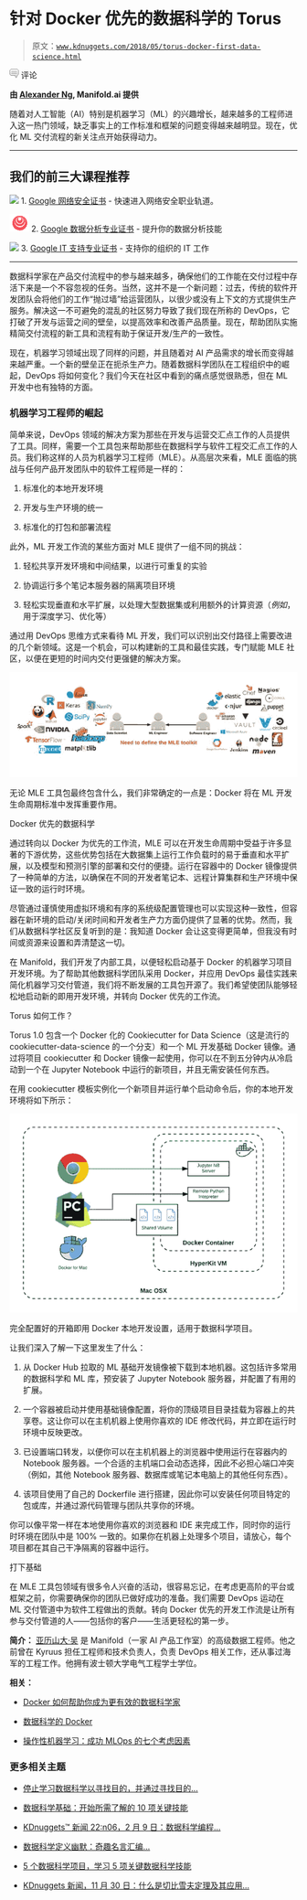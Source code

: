 # 针对 Docker 优先的数据科学的 Torus

> 原文：[`www.kdnuggets.com/2018/05/torus-docker-first-data-science.html`](https://www.kdnuggets.com/2018/05/torus-docker-first-data-science.html)

![c](img/3d9c022da2d331bb56691a9617b91b90.png) 评论

**由 [Alexander Ng](https://www.linkedin.com/in/alexander-b-ng/), Manifold.ai 提供**

随着对人工智能（AI）特别是机器学习（ML）的兴趣增长，越来越多的工程师进入这一热门领域，缺乏事实上的工作标准和框架的问题变得越来越明显。现在，优化 ML 交付流程的新关注点开始获得动力。

* * *

## 我们的前三大课程推荐

![](img/0244c01ba9267c002ef39d4907e0b8fb.png) 1\. [Google 网络安全证书](https://www.kdnuggets.com/google-cybersecurity) - 快速进入网络安全职业轨道。

![](img/e225c49c3c91745821c8c0368bf04711.png) 2\. [Google 数据分析专业证书](https://www.kdnuggets.com/google-data-analytics) - 提升你的数据分析技能

![](img/0244c01ba9267c002ef39d4907e0b8fb.png) 3\. [Google IT 支持专业证书](https://www.kdnuggets.com/google-itsupport) - 支持你的组织的 IT 工作

* * *

数据科学家在产品交付流程中的参与越来越多，确保他们的工作能在交付过程中存活下来是一个不容忽视的任务。当然，这并不是一个新问题：过去，传统的软件开发团队会将他们的工作“抛过墙”给运营团队，以很少或没有上下文的方式提供生产服务。解决这一不可避免的混乱的社区努力导致了我们现在所称的 DevOps，它打破了开发与运营之间的壁垒，以提高效率和改善产品质量。现在，帮助团队实施精简交付流程的新工具和流程有助于保证开发/生产的一致性。

现在，机器学习领域出现了同样的问题，并且随着对 AI 产品需求的增长而变得越来越严重。一个新的壁垒正在扼杀生产力。随着数据科学团队在工程组织中的崛起，DevOps 将如何变化？我们今天在社区中看到的痛点感觉很熟悉，但在 ML 开发中也有独特的方面。

### 机器学习工程师的崛起

简单来说，DevOps 领域的解决方案为那些在开发与运营交汇点工作的人员提供了工具。同样，需要一个工具包来帮助那些在数据科学与软件工程交汇点工作的人员。我们称这样的人员为机器学习工程师（MLE）。从高层次来看，MLE 面临的挑战与任何产品开发团队中的软件工程师是一样的：

1.  标准化的本地开发环境

1.  开发与生产环境的统一

1.  标准化的打包和部署流程

此外，ML 开发工作流的某些方面对 MLE 提供了一组不同的挑战：

1.  轻松共享开发环境和中间结果，以进行可重复的实验

1.  协调运行多个笔记本服务器的隔离项目环境

1.  轻松实现垂直和水平扩展，以处理大型数据集或利用额外的计算资源（*例如*，用于深度学习、优化等）

通过用 DevOps 思维方式来看待 ML 开发，我们可以识别出交付路径上需要改进的几个新领域。这是一个机会，可以构建新的工具和最佳实践，专门赋能 MLE 社区，以便在更短的时间内交付更强健的解决方案。

![ML 工具包](img/7dced8f623e820e8425cb14411475b0b.png)

无论 MLE 工具包最终包含什么，我们非常确定的一点是：Docker 将在 ML 开发生命周期标准中发挥重要作用。

Docker 优先的数据科学

通过转向以 Docker 为优先的工作流，MLE 可以在开发生命周期中受益于许多显著的下游优势，这些优势包括在大数据集上运行工作负载时的易于垂直和水平扩展，以及模型和预测引擎的部署和交付的便捷。运行在容器中的 Docker 镜像提供了一种简单的方法，以确保在不同的开发者笔记本、远程计算集群和生产环境中保证一致的运行时环境。

尽管通过谨慎使用虚拟环境和有序的系统级配置管理也可以实现这种一致性，但容器在新环境的启动/关闭时间和开发者生产力方面仍提供了显著的优势。然而，我们从数据科学社区反复听到的是：我知道 Docker 会让这变得更简单，但我没有时间或资源来设置和弄清楚这一切。

在 Manifold，我们开发了内部工具，以便轻松启动基于 Docker 的机器学习项目开发环境。为了帮助其他数据科学团队采用 Docker，并应用 DevOps 最佳实践来简化机器学习交付管道，我们将不断发展的工具包开源了。我们希望使团队能够轻松地启动新的即用开发环境，并转向 Docker 优先的工作流。

Torus 如何工作？

Torus 1.0 包含一个 Docker 化的 Cookiecutter for Data Science（这是流行的 cookiecutter-data-science 的一个分支）和一个 ML 开发基础 Docker 镜像。通过将项目 cookiecutter 和 Docker 镜像一起使用，你可以在不到五分钟内从冷启动到一个在 Jupyter Notebook 中运行的新项目，并且无需安装任何东西。

在用 cookiecutter 模板实例化一个新项目并运行单个启动命令后，你的本地开发环境将如下所示：

![Torus](img/5876ad976fb478389ce01afa29ad5d09.png)

完全配置好的开箱即用 Docker 本地开发设置，适用于数据科学项目。

让我们深入了解一下这里发生了什么：

1. 从 Docker Hub 拉取的 ML 基础开发镜像被下载到本地机器。这包括许多常用的数据科学和 ML 库，预安装了 Jupyter Notebook 服务器，并配置了有用的扩展。

2. 一个容器被启动并使用基础镜像配置，将你的顶级项目目录挂载为容器上的共享卷。这让你可以在主机机器上使用你喜欢的 IDE 修改代码，并立即在运行时环境中反映更改。

3. 已设置端口转发，以便你可以在主机机器上的浏览器中使用运行在容器内的 Notebook 服务器。一个合适的主机端口会动态选择，因此不必担心端口冲突（例如，其他 Notebook 服务器、数据库或笔记本电脑上的其他任何东西）。

4. 该项目使用了自己的 Dockerfile 进行搭建，因此你可以安装任何项目特定的包或库，并通过源代码管理与团队共享你的环境。

你可以像平常一样在本地使用你喜欢的浏览器和 IDE 来完成工作，同时你的运行时环境在团队中是 100% 一致的。如果你在机器上处理多个项目，请放心，每个项目都在其自己干净隔离的容器中运行。

打下基础

在 MLE 工具包领域有很多令人兴奋的活动，很容易忘记，在考虑更高阶的平台或框架之前，你需要确保你的团队已做好成功的准备。我们需要 DevOps 运动在 ML 交付管道中为软件工程做出的贡献。转向 Docker 优先的开发工作流是让所有参与交付管道的人——包括你的客户——生活更轻松的第一步。

**简介：** [亚历山大·吴](https://www.linkedin.com/in/alexander-b-ng/) 是 Manifold（一家 AI 产品工作室）的高级数据工程师。他之前曾在 Kyruus 担任工程师和技术负责人，负责 DevOps 相关工作，还从事过海军的工程工作。他拥有波士顿大学电气工程学士学位。

**相关：**

+   [Docker 如何帮助你成为更有效的数据科学家](https://www.kdnuggets.com/2018/01/docker-help-become-more-effective-data-scientist.html)

+   [数据科学的 Docker](https://www.kdnuggets.com/2018/01/docker-data-science.html)

+   [操作性机器学习：成功 MLOps 的七个考虑因素](https://www.kdnuggets.com/2018/04/operational-machine-learning-successful-mlops.html)

### 更多相关主题

+   [停止学习数据科学以寻找目的，并通过寻找目的…](https://www.kdnuggets.com/2021/12/stop-learning-data-science-find-purpose.html)

+   [数据科学基础：开始所需了解的 10 项关键技能](https://www.kdnuggets.com/2020/10/data-science-minimum-10-essential-skills.html)

+   [KDnuggets™ 新闻 22:n06，2 月 9 日：数据科学编程…](https://www.kdnuggets.com/2022/n06.html)

+   [数据科学定义幽默：奇趣名言汇编…](https://www.kdnuggets.com/2022/02/data-science-definition-humor.html)

+   [5 个数据科学项目，学习 5 项关键数据科学技能](https://www.kdnuggets.com/2022/03/5-data-science-projects-learn-5-critical-data-science-skills.html)

+   [KDnuggets 新闻，11 月 30 日：什么是切比雪夫定理及其应用…](https://www.kdnuggets.com/2022/n46.html)
